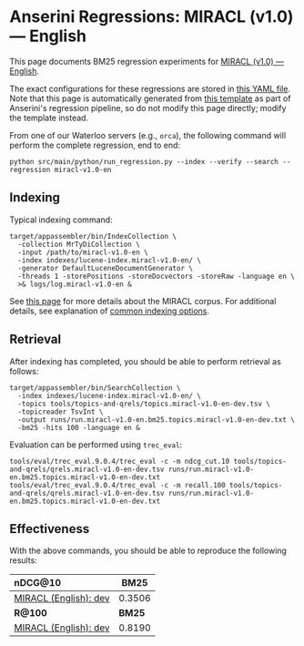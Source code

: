 # Anserini Regressions: MIRACL (v1.0) &mdash; English

This page documents BM25 regression experiments for [MIRACL (v1.0) &mdash; English](https://github.com/project-miracl/miracl).

The exact configurations for these regressions are stored in [this YAML file](../../src/main/resources/regression/miracl-v1.0-en.yaml).
Note that this page is automatically generated from [this template](../../src/main/resources/docgen/templates/miracl-v1.0-en.template) as part of Anserini's regression pipeline, so do not modify this page directly; modify the template instead.

From one of our Waterloo servers (e.g., `orca`), the following command will perform the complete regression, end to end:

```
python src/main/python/run_regression.py --index --verify --search --regression miracl-v1.0-en
```

## Indexing

Typical indexing command:

```
target/appassembler/bin/IndexCollection \
  -collection MrTyDiCollection \
  -input /path/to/miracl-v1.0-en \
  -index indexes/lucene-index.miracl-v1.0-en/ \
  -generator DefaultLuceneDocumentGenerator \
  -threads 1 -storePositions -storeDocvectors -storeRaw -language en \
  >& logs/log.miracl-v1.0-en &
```

See [this page](https://github.com/project-miracl/miracl) for more details about the MIRACL corpus.
For additional details, see explanation of [common indexing options](common-indexing-options.md).

## Retrieval

After indexing has completed, you should be able to perform retrieval as follows:

```
target/appassembler/bin/SearchCollection \
  -index indexes/lucene-index.miracl-v1.0-en/ \
  -topics tools/topics-and-qrels/topics.miracl-v1.0-en-dev.tsv \
  -topicreader TsvInt \
  -output runs/run.miracl-v1.0-en.bm25.topics.miracl-v1.0-en-dev.txt \
  -bm25 -hits 100 -language en &
```

Evaluation can be performed using `trec_eval`:

```
tools/eval/trec_eval.9.0.4/trec_eval -c -m ndcg_cut.10 tools/topics-and-qrels/qrels.miracl-v1.0-en-dev.tsv runs/run.miracl-v1.0-en.bm25.topics.miracl-v1.0-en-dev.txt
tools/eval/trec_eval.9.0.4/trec_eval -c -m recall.100 tools/topics-and-qrels/qrels.miracl-v1.0-en-dev.tsv runs/run.miracl-v1.0-en.bm25.topics.miracl-v1.0-en-dev.txt
```

## Effectiveness

With the above commands, you should be able to reproduce the following results:

| **nDCG@10**                                                                                                  | **BM25**  |
|:-------------------------------------------------------------------------------------------------------------|-----------|
| [MIRACL (English): dev](https://github.com/project-miracl/miracl)                                            | 0.3506    |
| **R@100**                                                                                                    | **BM25**  |
| [MIRACL (English): dev](https://github.com/project-miracl/miracl)                                            | 0.8190    |
